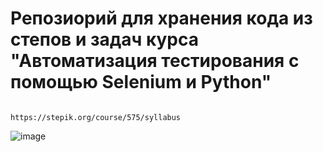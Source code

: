 # Репозиорий для хранения кода из степов и задач курса "Автоматизация тестирования с помощью Selenium и Python" 
                                        https://stepik.org/course/575/syllabus
![image](https://user-images.githubusercontent.com/73783735/136694022-540057b5-cd0f-4909-ae75-030365ecbe8d.png)
